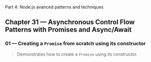  Part 4: Node.js avanced patterns and techniques
## Chapter 31 &mdash; Asynchronous Control Flow Patterns with Promises and Async/Await
### 01 &mdash; Creating a `Promise` from scratch using its constructor
> Demonstrates how to create a `Promise` using its constructor.
